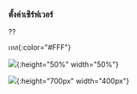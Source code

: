 ### ตั้งค่าเซิร์ฟเวอร์

??

เทส{:color="#FFF"}


![](https://pandao.github.io/editor.md/examples/images/4.jpg){:height="50%" width="50%"}


![](https://pandao.github.io/editor.md/examples/images/4.jpg){:height="700px" width="400px"}